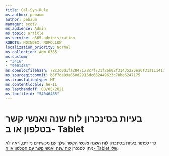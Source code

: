 ```yaml
---
title: Cal-Syn-Rule
ms.author: pebaum
author: pebaum
manager: scotv
ms.audience: Admin
ms.topic: article
ms.service: o365-administration
ROBOTS: NOINDEX, NOFOLLOW
localization_priority: Normal
ms.collection: Adm_O365
ms.custom:
- "3416"
- "9001435"
ms.openlocfilehash: 78c3c0d1fa2847178c7f731f26b02f31435225ea6f31a11141197294a283fd0b
ms.sourcegitcommit: b5f7da89a650d2915dc652449623c78be6247175
ms.translationtype: MT
ms.contentlocale: he-IL
ms.lasthandoff: 08/05/2021
ms.locfileid: "54046465"
---
```

# <a name="problems-syncing-calendar-and-contacts-on-phone-or-tablet"></a>בעיות בסינכרון לוח שנה ואנשי קשר בטלפון או ב- Tablet

כדי לפתור בעיות בסינכרון לוח השנה ואנשי הקשר שלך עם מכשירים ניידים, ראה לא ניתן לסנכרן [לוח שנה ואנשי קשר עם הטלפון או ה- Tablet שלי](https://support.office.com/article/can-t-sync-calendar-and-contacts-with-my-phone-or-tablet-8479d764-b9f5-4fff-ba88-edd7c265df9f).